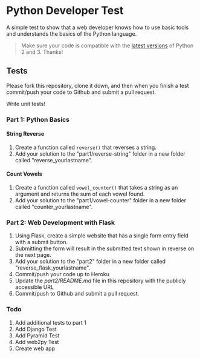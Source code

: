 # Python Developer Test

A simple test to show that a web developer knows how to use basic tools and understands the basics of the Python language.

> Make sure your code is compatible with the [latest versions](https://www.python.org/downloads/) of Python 2 and 3. Thanks!

##  Tests

Please fork this repository, clone it down, and then when you finish a test commit/push your code to Github and submit a pull request.

Write unit tests!

### Part 1: Python Basics

#### String Reverse

1. Create a function called `reverse()` that reverses a string.
1. Add your solution to the "part1/reverse-string" folder in a new folder called "reverse_yourlastname".

#### Count Vowels

1. Create a function called `vowel_counter()` that takes a string as an argument and returns the sum of each vowel found.
1. Add your solution to the "part1/vowel-counter" folder in a new folder called "counter_yourlastname".

### Part 2: Web Development with Flask

1. Using Flask, create a simple website that has a single form entry field with a submit button.
1. Submitting the form will result in the submitted text shown in reverse on the next page.
1. Add your solution to the "part2" folder in a new folder called "reverse_flask_yourlastname".
1. Commit/push your code up to Heroku
1. Update the *part2/README.md* file in this repository with the publicly accessible URL
1. Commit/push to Github and submit a pull request.

### Todo

1. Add additional tests to part 1
1. Add Django Test
1. Add Pyramid Test
1. Add web2py Test
1. Create web app
